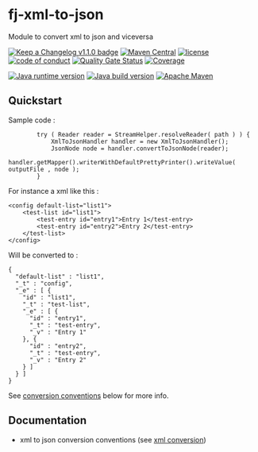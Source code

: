 # fj-xml-to-json

Module to convert xml to json and viceversa

[![Keep a Changelog v1.1.0 badge](https://img.shields.io/badge/changelog-Keep%20a%20Changelog%20v1.1.0-%23E05735)](https://github.com/fugerit-org/fj-xml-to-json/blob/master/CHANGELOG.md) 
[![Maven Central](https://img.shields.io/maven-central/v/org.fugerit.java/fj-xml-to-json.svg)](https://mvnrepository.com/artifact/org.fugerit.java/fj-xml-to-json)
[![license](https://img.shields.io/badge/License-Apache%20License%202.0-teal.svg)](https://opensource.org/licenses/Apache-2.0)
[![code of conduct](https://img.shields.io/badge/conduct-Contributor%20Covenant-purple.svg)](https://github.com/fugerit-org/fj-universe/blob/main/CODE_OF_CONDUCT.md)
[![Quality Gate Status](https://sonarcloud.io/api/project_badges/measure?project=fugerit-org_fj-xml-to-json&metric=alert_status)](https://sonarcloud.io/summary/new_code?id=fugerit-org_fj-xml-to-json)
[![Coverage](https://sonarcloud.io/api/project_badges/measure?project=fugerit-org_fj-xml-to-json&metric=coverage)](https://sonarcloud.io/summary/new_code?id=fugerit-org_fj-xml-to-json)

[![Java runtime version](https://img.shields.io/badge/run%20on-java%208+-%23113366.svg?style=for-the-badge&logo=openjdk&logoColor=white)](https://universe.fugerit.org/src/docs/versions/java11.html)
[![Java build version](https://img.shields.io/badge/build%20on-java%2011+-%23ED8B00.svg?style=for-the-badge&logo=openjdk&logoColor=white)](https://universe.fugerit.org/src/docs/versions/java11.html)
[![Apache Maven](https://img.shields.io/badge/Apache%20Maven-3.9.0+-C71A36?style=for-the-badge&logo=Apache%20Maven&logoColor=white)](https://universe.fugerit.org/src/docs/versions/maven3_9.html)

## Quickstart

Sample code : 

```
		try ( Reader reader = StreamHelper.resolveReader( path ) ) {
			XmlToJsonHandler handler = new XmlToJsonHandler();
			JsonNode node = handler.convertToJsonNode(reader);
			handler.getMapper().writerWithDefaultPrettyPrinter().writeValue( outputFile , node );
		}
```

For instance a xml like this : 

```
<config default-list="list1">
	<test-list id="list1">
		<test-entry id="entry1">Entry 1</test-entry>
		<test-entry id="entry2">Entry 2</test-entry>
	</test-list>
</config>
```

Will be converted to : 

```
{
  "default-list" : "list1",
  "_t" : "config",
  "_e" : [ {
    "id" : "list1",
    "_t" : "test-list",
    "_e" : [ {
      "id" : "entry1",
      "_t" : "test-entry",
      "_v" : "Entry 1"
    }, {
      "id" : "entry2",
      "_t" : "test-entry",
      "_v" : "Entry 2"
    } ]
  } ]
}
```

See [conversion conventions](src/main/docs/xml_conversion.md) below for more info.

## Documentation

- xml to json conversion conventions (see [xml conversion](src/main/docs/xml_conversion.md))